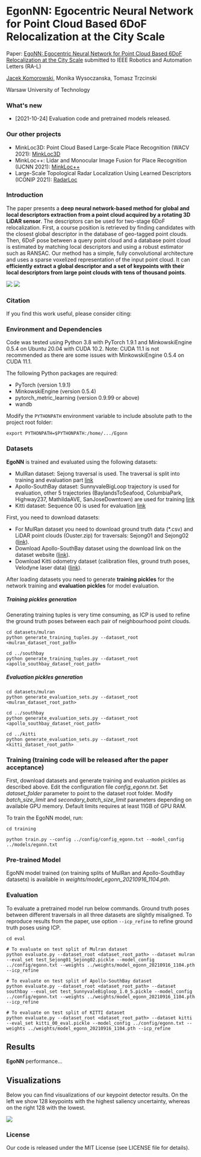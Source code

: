 # EgonNN: Egocentric Neural Network for Point Cloud Based 6DoF Relocalization at the City Scale

Paper: [EgoNN: Egocentric Neural Network for Point Cloud Based 6DoF Relocalization at the City Scale](http://arxiv.org/xxxxxxx) 
submitted to IEEE Robotics and Automation Letters (RA-L)

[Jacek Komorowski](mailto:jacek.komorowski@pw.edu.pl), Monika Wysoczanska, Tomasz Trzcinski

Warsaw University of Technology

### What's new ###
* [2021-10-24] Evaluation code and pretrained models released.

### Our other projects ###
* MinkLoc3D: Point Cloud Based Large-Scale Place Recognition (WACV 2021): [MinkLoc3D](https://github.com/jac99/MinkLoc3D) 
* MinkLoc++: Lidar and Monocular Image Fusion for Place Recognition (IJCNN 2021): [MinkLoc++](https://github.com/jac99/MinkLocMultimodal)
* Large-Scale Topological Radar Localization Using Learned Descriptors (ICONIP 2021): [RadarLoc](https://github.com/jac99/RadarLoc)

### Introduction
The paper presents a **deep neural network-based method for global and local descriptors extraction from a point
cloud acquired by a rotating 3D LiDAR sensor**. The descriptors can be used for two-stage 6DoF relocalization. First, a course
position is retrieved by finding candidates with the closest global descriptor in the database of geo-tagged point clouds. Then,
6DoF pose between a query point cloud and a database point cloud is estimated by matching local descriptors and using a
robust estimator such as RANSAC. Our method has a simple, fully convolutional architecture and uses a sparse voxelized
representation of the input point cloud. It can **efficiently extract a global descriptor and a set of keypoints with 
their local descriptors from large point clouds with tens of thousand points**.

![](images/key1_.png)
![](images/pair2.png)

### Citation
If you find this work useful, please consider citing:


### Environment and Dependencies
Code was tested using Python 3.8 with PyTorch 1.9.1 and MinkowskiEngine 0.5.4 on Ubuntu 20.04 with CUDA 10.2.
Note: CUDA 11.1 is not recommended as there are some issues with MinkowskiEngine 0.5.4 on CUDA 11.1. 

The following Python packages are required:
* PyTorch (version 1.9.1)
* MinkowskiEngine (version 0.5.4)
* pytorch_metric_learning (version 0.9.99 or above)
* wandb

Modify the `PYTHONPATH` environment variable to include absolute path to the project root folder: 
```export PYTHONPATH
export PYTHONPATH=$PYTHONPATH:/home/.../Egonn
```

### Datasets

**EgoNN** is trained and evaluated using the following datasets:
* MulRan dataset: Sejong traversal is used. The traversal is split into training and evaluation part [link](https://sites.google.com/view/mulran-pr)
* Apollo-SouthBay dataset: SunnyvaleBigLoop trajectory is used for evaluation, other 5 trajectories (BaylandsToSeafood, 
ColumbiaPark, Highway237, MathildaAVE, SanJoseDowntown) are used for training [link](https://apollo.auto/southbay.html)
* Kitti dataset: Sequence 00 is used for evaluation [link](http://www.cvlibs.net/datasets/kitti/)

First, you need to download datasets:

* For MulRan dataset you need to download ground truth data (*.csv) and LiDAR point clouds (Ouster.zip) for traversals: 
Sejong01 and Sejong02 ([link](https://sites.google.com/view/mulran-pr/download)).
* Download Apollo-SouthBay dataset using the download link on the dataset website ([link](https://apollo.auto/southbay.html)).
* Download Kitti odometry dataset (calibration files, ground truth poses, Velodyne laser data) ([link](http://www.cvlibs.net/datasets/kitti/eval_odometry.php)).

After loading datasets you need to generate **training pickles** for the network training and **evaluation pickles** for model 
evaluation.

##### Training pickles generation

Generating training tuples is very time consuming, as ICP is used to refine the ground truth poses between each pair
of neighbourhood point clouds.

```
cd datasets/mulran
python generate_training_tuples.py --dataset_root <mulran_dataset_root_path>

cd ../southbay
python generate_training_tuples.py --dataset_root <apollo_southbay_dataset_root_path>
```

##### Evaluation pickles generation

```
cd datasets/mulran
python generate_evaluation_sets.py --dataset_root <mulran_dataset_root_path>

cd ../southbay
python generate_evaluation_sets.py --dataset_root <apollo_southbay_dataset_root_path>

cd ../kitti
python generate_evaluation_sets.py --dataset_root <kitti_dataset_root_path>
```

### Training (training code will be released after the paper acceptance)

First, download datasets and generate training and evaluation pickles as described above.
Edit the configuration file *config_egonn.txt*. 
Set *dataset_folder* parameter to point to the dataset root folder.
Modify *batch_size_limit* and *secondary_batch_size_limit* parameters depending on available GPU memory. 
Default limits requires at least 11GB of GPU RAM.

To train the EgoNN model, run:

```
cd training

python train.py --config ../config/config_egonn.txt --model_config ../models/egonn.txt 
```

### Pre-trained Model

EgoNN model trained (on training splits of MulRan and Apollo-SouthBay datasets) is available in 
*weights/model_egonn_20210916_1104.pth*.

### Evaluation

To evaluate a pretrained model run below commands. 
Ground truth poses between different traversals in all three datasets are slightly misaligned. 
To reproduce results from the paper, use option `--icp_refine` to refine ground truth poses using ICP.

```
cd eval

# To evaluate on test split of Mulran dataset
python evaluate.py --dataset_root <dataset_root_path> --dataset mulran --eval_set test_Sejong01_Sejong02.pickle --model_config ../config/egonn.txt --weights ../weights/model_egonn_20210916_1104.pth --icp_refine

# To evaluate on test split of Apollo-SouthBay dataset
python evaluate.py --dataset_root <dataset_root_path> --dataset southbay --eval_set test_SunnyvaleBigloop_1.0_5.pickle --model_config ../config/egonn.txt --weights ../weights/model_egonn_20210916_1104.pth --icp_refine

# To evaluate on test split of KITTI dataset
python evaluate.py --dataset_root <dataset_root_path> --dataset kitti --eval_set kitti_00_eval.pickle --model_config ../config/egonn.txt --weights ../weights/model_egonn_20210916_1104.pth --icp_refine
```

## Results

**EgoNN** performance...

## Visualizations
Below you can find visualizations of our keypoint detector results. On the left we show 128 keypoints with the highest saliency uncertainty, whereas on the right 128 with the lowest.

![](images/keypoints_vis.png)


### License
Our code is released under the MIT License (see LICENSE file for details).


